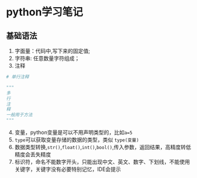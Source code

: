 # python学习笔记

## 基础语法

1. 字面量：代码中,写下来的固定值;
2. 字符串: 任意数量字符组成；
3. 注释

```python
# 单行注释

"""
多
行
注
释
一般用于方法
"""
```

4. 变量，python变量是可以不用声明类型的，比如`a=5`
5. `type`可以获取变量存储的数据的类型，类似  `type(变量)`
6. 数据类型转换,`str()`,`float()`,`int()`,`bool()`,传入参数，返回结果，高精度转低精度会丢失精度
7. 标识符，命名不能数字开头，只能出现中文、英文、数字、下划线，不能使用关键字，关键字没有必要特别记忆，IDE会提示
